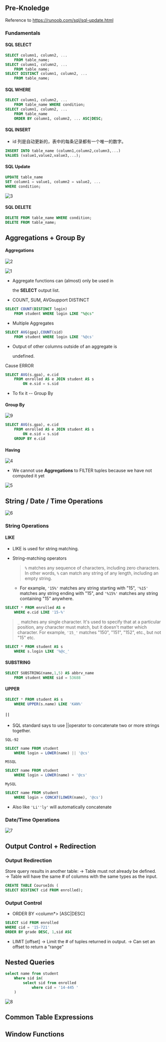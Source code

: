## Pre-Knoledge

Reference to https://runoob.com/sql/sql-update.html

### Fundamentals

#### SQL SELECT

```sql
SELECT column1, column2, ...
	FROM table_name;
SELECT column1, column2, ...
	FROM table_name;
SELECT DISTINCT column1, column2, ...
	FROM table_name;

```

#### SQL WHERE

```sql
SELECT column1, column2, ...
	FROM table_name WHERE condition;
SELECT column1, column2, ...
	FROM table_name
	ORDER BY column1, column2, ... ASC|DESC;
```

#### SQL INSERT

* id 列是自动更新的，表中的每条记录都有一个唯一的数字。

```sql
INSERT INTO table_name (column1,column2,column3,...)
VALUES (value1,value2,value3,...);
```

#### SQL Update

```sql
UPDATE table_name
SET column1 = value1, column2 = value2, ...
WHERE condition;
```

![3](3.png)

#### SQL DELETE

```sql
DELETE FROM table_name WHERE condition;
DELETE FROM table_name;
```

## Aggregations + Group By

#### Aggregations

![2](2.png)

![1](1.png)

* Aggregate functions can (almost) only be used in

  the **SELECT** output list.

* COUNT, SUM, AVGsupport DISTINCT

```sql
SELECT COUNT(DISTINCT login)
	FROM student WHERE login LIKE "%@cs"
```

* Multiple Aggregates

```sql
SELECT AVG(gpq),COUNT(sid)
	FROM student WHERE login LIKE '%@cs'
```

* Output of other columns outside of an aggregate is

  undefined.

Cause ERROR

```sql
SELECT AVG(s.gpa), e.cid
	FROM enrolled AS e JOIN student AS s
		ON e.sid = s.sid
```

* To fix it -- Group By

#### Group By
![9](9.png)
```sql
SELECT AVG(s.gpa), e.cid
	FROM enrolled AS e JOIN student AS s
		ON e.sid = s.sid
	GROUP BY e.cid
```

#### Having

![4](4.png)
* We cannot use **Aggregations** to FILTER tuples because we have not computed it yet

![5](5.png)

## String / Date / Time Operations

![6](6.png)

### String Operations

#### LIKE

* LIKE is used for string matching.

* String-matching operators
	>`%` matches any sequence of characters, including zero characters. 
	In other words, `%` can match any string of any length, including an empty string. 
	* For example, `'15%'` matches any string starting with "15", `'%15'` matches any string ending with "15", and `'%15%'` matches any string containing "15" anywhere.

```sql
SELECT * FROM enrolled AS e
	WHERE e.cid LIKE '15-%'
```

> `_` matches any single character. 
> It's used to specify that at a particular position, any character must match, but it doesn't matter which character. For example, `'15_'` matches "150", "151", "152", etc., but not "15" etc.
```sql
SELECT * FROM student AS s
	WHERE s.login LIKE '%@c_'
```
#### SUBSTRING
```sql
SELECT SUBSTRING(name,1,5) AS abbrv_name
	FROM student WHERE sid = 53688
```
#### UPPER

```sql
SELECT * FROM student AS s
	WHERE UPPER(s.name) LIKE 'KAN%'
```

#### `||`
* SQL standard says to use ||operator to concatenate two or more strings together.

`SQL-92`
```sql
SELECT name FROM student
	WHERE login = LOWER(name) || '@cs'
```

`MSSQL`
```sql
SELECT name FROM student
	WHERE login = LOWER(name) + '@cs'
```

`MySQL`
```sql
SELECT name FROM student
	WHERE login = CONCAT(LOWER(name), '@cs')
```

* Also like `'Li''ly'`  will automatically concatenate

### Date/Time Operations
![7](7.png)

## Output Control + Redirection
### Output Redirection
Store query results in another table:
→ Table must not already be defined.
→ Table will have the same # of columns with the same types as the input.
```sql
CREATE TABLE CourseIds (
SELECT DISTINCT cid FROM enrolled);
```
### Output Control
* ORDER BY <column*> [ASC|DESC]
```sql
SELECT sid FROM enrolled
WHERE cid = '15-721'
ORDER BY grade DESC, 1,sid ASC
```
* LIMIT <count> [offset]
→ Limit the # of tuples returned in output.
→ Can set an offset to return a “range”
## Nested Queries
```sql
select name from student
	Where sid in(
		select sid from enrolled
			where cid = '14-445 '
	)
```
![8](8.png)

## Common Table Expressions

## Window Functions
